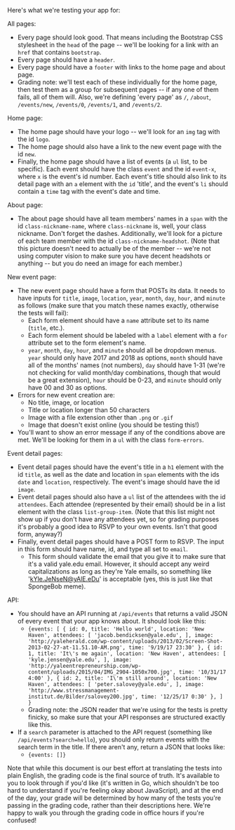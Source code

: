 Here's what we're testing your app for:

All pages:
* Every page should look good. That means including the Bootstrap CSS stylesheet in the `head` of the page -- we'll be looking for a link with an `href` that contains `bootstrap`.
* Every page should have a `header`.
* Every page should have a `footer` with links to the home page and about page.
* Grading note: we'll test each of these individually for the home page, then test them as a group for subsequent pages -- if any one of them fails, all of them will. Also, we're defining 'every page' as `/`, `/about`, `/events/new`, `/events/0`, `/events/1`, and `/events/2`.

Home page:
* The home page should have your logo -- we'll look for an `img` tag with the id `logo`.
* The home page should also have a link to the new event page with the id `new`.
* Finally, the home page should have a list of events (a `ul` list, to be specific). Each event should have the class `event` and the id `event-x`, where `x` is the event's id number. Each event's title should also link to its detail page with an `a` element with the `id` 'title', and the event's `li` should contain a `time` tag with the event's date and time.

About page:
* The about page should have all team members' names in a `span` with the id `class-nickname-name`, where `class-nickname` is, well, your class nickname. Don't forget the dashes. Additionally, we'll look for a picture of each team member with the id `class-nickname-headshot`. (Note that this picture doesn't need to actually be of the member -- we're not using computer vision to make sure you have decent headshots or anything -- but you do need an image for each member.)

New event page:
* The new event page should have a form that POSTs its data. It needs to have inputs for `title`, `image`, `location`, `year`, `month`, `day`, `hour`, and `minute` as follows (make sure that you match these names exactly, otherwise the tests will fail):
    * Each form element should have a `name` attribute set to its name (`title`, etc.).
    * Each form element should be labeled with a `label` element with a `for` attribute set to the form element's name.
    * `year`, `month`, `day`, `hour`, and `minute` should all be dropdown menus. `year` should only have 2017 and 2018 as options, `month` should have all of the months' names (not numbers), `day` should have 1-31 (we're not checking for valid month/day combinations, though that would be a great extension), `hour` should be 0-23, and `minute` should only have 00 and 30 as options.
* Errors for new event creation are:
    * No title, image, or location
    * Title or location longer than 50 characters
    * Image with a file extension other than `.png` or `.gif`
    * Image that doesn't exist online (you should be testing this!)
* You'll want to show an error message if any of the conditions above are met. We'll be looking for them in a `ul` with the class `form-errors`.

Event detail pages:
* Event detail pages should have the event's title in a `h1` element with the id `title`, as well as the date and location in `span` elements with the ids `date` and `location`, respectively. The event's image should have the id `image`.
* Event detail pages should also have a `ul` list of the attendees with the id `attendees`. Each attendee (represented by their email) should be in a list element with the class `list-group-item`. (Note that this list might not show up if you don't have any attendees yet, so for grading purposes it's probably a good idea to RSVP to your own events. Isn't that good form, anyway?)
* Finally, event detail pages should have a POST form to RSVP. The input in this form should have name, id, and type all set to `email`.
    * This form should validate the email that you give it to make sure that it's a valid yale.edu email. However, it should accept any weird capitalizations as long as they're Yale emails, so something like 'kYle.JeNseN@yAlE.eDu' is acceptable (yes, this is just like that SpongeBob meme).

API:
* You should have an API running at `/api/events` that returns a valid JSON of every event that your app knows about. It should look like this:
    * `{events: [
        {
            id: 0,
            title: 'Hello world',
            location: 'New Haven',
            attendees: [
                'jacob.bendicksen@yale.edu',
            ],
            image: 'http://yaleherald.com/wp-content/uploads/2013/02/Screen-Shot-2013-02-27-at-11.51.10-AM.png',
            time: '9/19/17 23:30'
        },
        {
            id: 1,
            title: 'It\'s me again',
            location: 'New Haven',
            attendees: [
                'kyle.jensen@yale.edu',
            ],
            image: 'http://yaleentrepreneurship.com/wp-content/uploads/2015/04/IMG_2904-1050x700.jpg',
            time: '10/31/17 4:00'
        },
        {
            id: 2,
            title: 'I\'m still around',
            location: 'New Haven',
            attendees: [
                'peter.salovey@yale.edu',
            ],
            image: 'http://www.stressmanagement-institut.de/Bilder/salovey200.jpg',
            time: '12/25/17 0:30'
        },
    ]
        }`
    * Grading note: the JSON reader that we're using for the tests is pretty finicky, so make sure that your API responses are structured exactly like this.
* If a `search` parameter is attached to the API request (something like `/api/events?search=hello`), you should only return events with the search term in the title. If there aren't any, return a JSON that looks like:
    * `{events: []}`

Note that while this document is our best effort at translating the tests into plain English, the grading code is the final source of truth. It's available to you to look through if you'd like (it's written in Go, which shouldn't be too hard to understand if you're feeling okay about JavaScript), and at the end of the day, your grade will be determined by how many of the tests you're passing in the grading code, rather than their descriptions here. We're happy to walk you through the grading code in office hours if you're confused!
